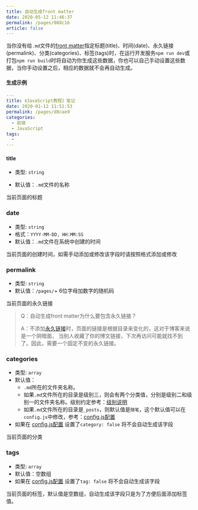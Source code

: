 ```yaml
---
title: 自动生成front matter
date: 2020-05-12 11:46:37
permalink: /pages/088c16
article: false
---
```


当你没有给`.md`文件的[front matter](https://vuepress.vuejs.org/zh/guide/frontmatter.html)指定标题(title)、时间(date)、永久链接(permalink)、分类(categories)、标签(tags)时，在运行开发服务`npm run dev`或打包`npm run build`时将自动为你生成这些数据，你也可以自己手动设置这些数据，当你手动设置之后，相应的数据就不会再自动生成。



#### 生成示例

```yaml
---
title: 《JavaScript教程》笔记
date: 2020-01-12 11:51:53
permalink: /pages/d8cae9
categories: 
  - 前端
  - JavaScript
tags: 
  - 
---
```

#### title

* 类型: `string`

* 默认值：`.md`文件的名称

当前页面的标题



### date
* 类型: `string`
* 格式：`YYYY-MM-DD, HH:MM:SS`
* 默认值：`.md`文件在系统中创建的时间

当前页面的创建时间，如需手动添加或修改该字段时请按照格式添加或修改



### permalink
* 类型: `string`
* 默认值：`/pages/`+ 6位字母加数字的随机码

当前页面的永久链接

> Q：自动生成front matter为什么要包含永久链接？
>
> A：不添加[永久链接](https://vuepress.vuejs.org/zh/guide/permalinks.html#%E6%B0%B8%E4%B9%85%E9%93%BE%E6%8E%A5)时，页面的链接是根据目录来变化的，这对于博客来说是一个阴暗面，
当别人收藏了你的博文链接，下次再访问可能就找不到了。因此，需要一个固定不变的永久链接。


### categories

* 类型: `array`
* 默认值：
  * `.md`所在的文件夹名称。
  * 如果`.md`文件所在的目录是级别三，则会有两个分类值，分别是级别二和级别一的文件夹名称。级别约定参考：[级别说明](/pages/33d574/#级别说明)
  * 如果`.md`文件所在的目录是`_posts`，则默认值是`随笔`，这个默认值可以在`config.js`中修改，参考：[config.js配置](/pages/a20ce8/#碎片化博文默认分类值)
* 如果在 [config.js配置](/pages/a20ce8/#category) 设置了`category: false` 将不会自动生成该字段

当前页面的分类



### tags

* 类型: `array`
* 默认值：空数组
* 如果在 [config.js配置]() 设置了`tag: false` 将不会自动生成该字段

当前页面的标签，默认值是空数组，自动生成该字段只是为了方便后面添加标签值。













